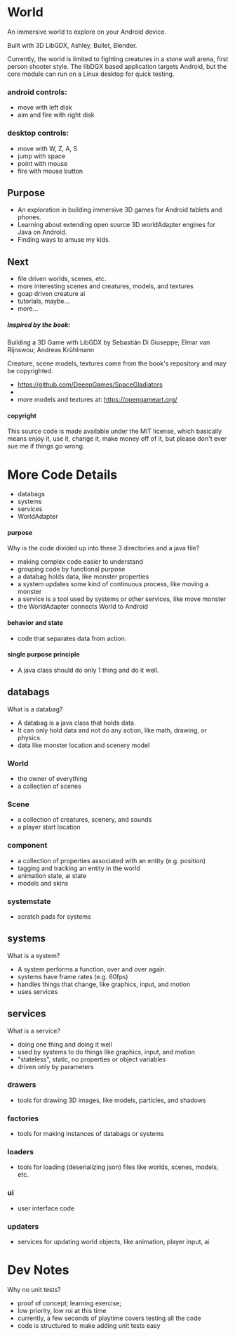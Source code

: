 # World
An immersive world to explore on your Android device.

Built with 3D LibGDX, Ashley, Bullet, Blender.


Currently, the world is limited to fighting creatures in a stone wall arena, first person shooter style.
The libDGX based application targets Android, but the core module can run on a Linux desktop for quick testing.    

### android controls:
 * move with left disk
 * aim and fire with right disk

### desktop controls:
 * move with W, Z, A, S
 * jump with space
 * point with mouse
 * fire with mouse button

## Purpose
* An exploration in building immersive 3D games for Android tablets and phones.
* Learning about extending open source 3D worldAdapter engines for Java on Android.
* Finding ways to amuse my kids.

## Next
* file driven worlds, scenes, etc.
* more interesting scenes and creatures, models, and textures
* goap driven creature ai
* tutorials, maybe...
* more...


##### Inspired by the book:
Building a 3D Game with LibGDX
by Sebastián Di Giuseppe; Elmar van Rijnswou; Andreas Krühlmann

Creature, scene models, textures came from the book's repository and may be copyrighted.
* https://github.com/DeeepGames/SpaceGladiators
*
* more models and textures at: https://opengameart.org/

#### copyright
This source code is made available under the MIT license, which basically means enjoy it, use it, change it, make money off of it, but please don't ever sue me if things go wrong.


# More Code Details
* databags
* systems
* services
* WorldAdapter

#### purpose
Why is the code divided up into these 3 directories and a java file?
* making complex code easier to understand
* grouping code by functional purpose
* a databag holds data, like monster properties
* a system updates some kind of continuous process, like moving a monster
* a service is a tool used by systems or other services, like move monster
* the WorldAdapter connects World to Android

#### behavior and state
* code that separates data from action.  

#### single purpose principle
* A java class should do only 1 thing and do it well.

## databags
What is a databag?
* A databag is a java class that holds data.  
* It can only hold data and not do any action, like math, drawing, or physics.
* data like monster location and scenery model

### World
* the owner of everything
* a collection of scenes

### Scene
* a collection of creatures, scenery, and sounds
* a player start location

### component
* a collection of properties associated with an entity (e.g. position)
* tagging and tracking an entity in the world
* animation state, ai state
* models and skins

### systemstate
* scratch pads for systems

## systems
What is a system?
* A system performs a function, over and over again.
* systems have frame rates (e.g. 60fps)
* handles things that change, like graphics, input, and motion
* uses services

## services
What is a service?
* doing one thing and doing it well
* used by systems to do things like graphics, input, and motion
* "stateless", static, no properties or object variables
* driven only by parameters

### drawers
* tools for drawing 3D images, like models, particles, and shadows

### factories
* tools for making instances of databags or systems

### loaders
* tools for loading (deserializing json) files like worlds, scenes, models, etc.

### ui
* user interface code

### updaters
* services for updating world objects, like animation, player input, ai

# Dev Notes
Why no unit tests?
* proof of concept; learning exercise; 
* low priority, low roi at this time
* currently, a few seconds of playtime covers testing all the code
* code is structured to make adding unit tests easy
